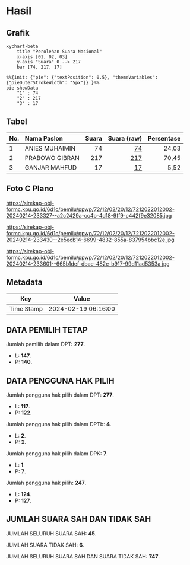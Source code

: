 # Hasil

## Grafik

```mermaid
xychart-beta
    title "Perolehan Suara Nasional"
    x-axis [01, 02, 03]
    y-axis "Suara" 0 --> 217
    bar [74, 217, 17]
```

```mermaid
%%{init: {"pie": {"textPosition": 0.5}, "themeVariables": {"pieOuterStrokeWidth": "5px"}} }%%
pie showData
    "1" : 74
    "2" : 217
    "3" : 17
```

## Tabel

| No. | Nama Paslon    | Suara | Suara (raw) | Persentase |
|:--- |:-------------- | -----:| -----------:| ----------:|
| 1   | ANIES MUHAIMIN | 74    | [74][p-1]   | 24,03      |
| 2   | PRABOWO GIBRAN | 217   | [217][p-2]  | 70,45      |
| 3   | GANJAR MAHFUD  | 17    | [17][p-3]   | 5,52       |


[p-1]: https://github.com/gigit-pemilu/pemilu-2024/blob/main/pilpres/hitung-suara/sub/72-sulawesi-tengah/sub/12-morowali-utara/sub/02-petasia-timur/sub/2012-peboa/sub/002-tps/sub/paslon-1.txt
[p-2]: https://github.com/gigit-pemilu/pemilu-2024/blob/main/pilpres/hitung-suara/sub/72-sulawesi-tengah/sub/12-morowali-utara/sub/02-petasia-timur/sub/2012-peboa/sub/002-tps/sub/paslon-2.txt
[p-3]: https://github.com/gigit-pemilu/pemilu-2024/blob/main/pilpres/hitung-suara/sub/72-sulawesi-tengah/sub/12-morowali-utara/sub/02-petasia-timur/sub/2012-peboa/sub/002-tps/sub/paslon-3.txt

## Foto C Plano

https://sirekap-obj-formc.kpu.go.id/6d1c/pemilu/ppwp/72/12/02/20/12/7212022012002-20240214-233327--a2c2429a-cc4b-4d18-9ff9-c442f9e32085.jpg

https://sirekap-obj-formc.kpu.go.id/6d1c/pemilu/ppwp/72/12/02/20/12/7212022012002-20240214-233430--2e5ecb14-6699-4832-855a-837954bbc12e.jpg

https://sirekap-obj-formc.kpu.go.id/6d1c/pemilu/ppwp/72/12/02/20/12/7212022012002-20240214-233601--665b1def-dbae-482e-b917-99d11ad5353a.jpg


## Metadata

| Key        | Value               |
| ---------- | ------------------- |
| Time Stamp | 2024-02-19 06:16:00 |


## DATA PEMILIH TETAP

Jumlah pemilih dalam DPT: **277**.
 * L: **147**.
 * P: **140**.

## DATA PENGGUNA HAK PILIH

Jumlah pengguna hak pilih dalam DPT: **277**.
 * L: **117**.
 * P: **122**.

Jumlah pengguna hak pilih dalam DPTb: **4**.
 * L: **2**.
 * P: **2**.

Jumlah pengguna hak pilih dalam DPK: **7**.
 * L: **1**.
 * P: **7**.

Jumlah pengguna hak pilih: **247**.
 * L: **124**.
 * P: **127**.

## JUMLAH SUARA SAH DAN TIDAK SAH

JUMLAH SELURUH SUARA SAH: **45**.

JUMLAH SUARA TIDAK SAH: **6**.

JUMLAH SELURUH SUARA SAH DAN SUARA TIDAK SAH: **747**.


